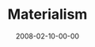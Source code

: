---
layout: message
category: message
series: "Consumed"
title: "Materialism"
date: 2008-02-10-00-00
message_id: 483
description: "Is it possible that we're missing life in the pursuit of a better one? Owning things is not wrong. The problem, for many of us, is that our things own us. This week we're learning about how materialism offers us false freedom."
video: "http://s3.amazonaws.com/crossroadsvideomessages/Consumed1.mp4"
video-duration: "49:55"
video-image: "http://s3.amazonaws.com/crossroads-media/images/legacy/content/consumed1.jpg"
audio: "http://s3.amazonaws.com/crossroadsaudiomessages/Consumed_1_Materialism_02-10-08_Tome_webaudio.mp3"
audio-duration: "50:44"
explicit: false
---